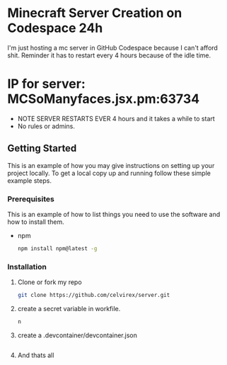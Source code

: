 # Minecraft Server Creation on Codespace 24h 
I'm just hosting a mc server in GitHub Codespace because I can't afford shit. Reminder it has to restart every 4 hours because of the idle time.
# IP for server: MCSoManyfaces.jsx.pm:63734
- NOTE SERVER RESTARTS EVER 4 hours  and it takes a while to start 
- No rules or admins.

<!-- GETTING STARTED -->
## Getting Started

This is an example of how you may give instructions on setting up your project locally.
To get a local copy up and running follow these simple example steps.

### Prerequisites

This is an example of how to list things you need to use the software and how to install them.
* npm
  ```sh
  npm install npm@latest -g
  ```

### Installation

1. Clone or fork my repo
   ```sh
   git clone https://github.com/celvirex/server.git
   ```
3. create a secret variable in workfile.
   ```sh
   n
   ```
4. create a .devcontainer/devcontainer.json
   ```learn how to use it.
   ```
5. And thats all
   ``` Echo You completed it.
   ```

